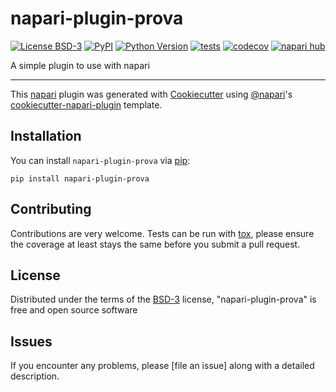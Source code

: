 # napari-plugin-prova

[![License BSD-3](https://img.shields.io/pypi/l/napari-plugin-prova.svg?color=green)](https://github.com/githubuser/napari-plugin-prova/raw/main/LICENSE)
[![PyPI](https://img.shields.io/pypi/v/napari-plugin-prova.svg?color=green)](https://pypi.org/project/napari-plugin-prova)
[![Python Version](https://img.shields.io/pypi/pyversions/napari-plugin-prova.svg?color=green)](https://python.org)
[![tests](https://github.com/githubuser/napari-plugin-prova/workflows/tests/badge.svg)](https://github.com/githubuser/napari-plugin-prova/actions)
[![codecov](https://codecov.io/gh/githubuser/napari-plugin-prova/branch/main/graph/badge.svg)](https://codecov.io/gh/githubuser/napari-plugin-prova)
[![napari hub](https://img.shields.io/endpoint?url=https://api.napari-hub.org/shields/napari-plugin-prova)](https://napari-hub.org/plugins/napari-plugin-prova)

A simple plugin to use with napari

----------------------------------

This [napari] plugin was generated with [Cookiecutter] using [@napari]'s [cookiecutter-napari-plugin] template.

<!--
Don't miss the full getting started guide to set up your new package:
https://github.com/napari/cookiecutter-napari-plugin#getting-started

and review the napari docs for plugin developers:
https://napari.org/stable/plugins/index.html
-->

## Installation

You can install `napari-plugin-prova` via [pip]:

    pip install napari-plugin-prova




## Contributing

Contributions are very welcome. Tests can be run with [tox], please ensure
the coverage at least stays the same before you submit a pull request.

## License

Distributed under the terms of the [BSD-3] license,
"napari-plugin-prova" is free and open source software

## Issues

If you encounter any problems, please [file an issue] along with a detailed description.

[napari]: https://github.com/napari/napari
[Cookiecutter]: https://github.com/audreyr/cookiecutter
[@napari]: https://github.com/napari
[MIT]: http://opensource.org/licenses/MIT
[BSD-3]: http://opensource.org/licenses/BSD-3-Clause
[GNU GPL v3.0]: http://www.gnu.org/licenses/gpl-3.0.txt
[GNU LGPL v3.0]: http://www.gnu.org/licenses/lgpl-3.0.txt
[Apache Software License 2.0]: http://www.apache.org/licenses/LICENSE-2.0
[Mozilla Public License 2.0]: https://www.mozilla.org/media/MPL/2.0/index.txt
[cookiecutter-napari-plugin]: https://github.com/napari/cookiecutter-napari-plugin

[napari]: https://github.com/napari/napari
[tox]: https://tox.readthedocs.io/en/latest/
[pip]: https://pypi.org/project/pip/
[PyPI]: https://pypi.org/
